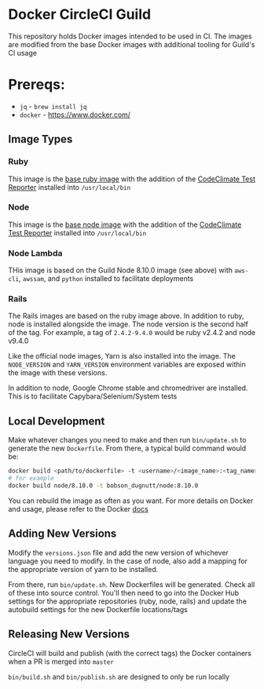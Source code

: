 # Docker CircleCI Guild

This repository holds Docker images intended to be used in CI. The images are modified from the base Docker images with additional tooling for Guild's CI usage

# Prereqs:

- `jq` - `brew install jq`
- `docker` - https://www.docker.com/

## Image Types

### Ruby

This image is the [base ruby image](https://hub.docker.com/_/ruby/) with the addition of the [CodeClimate Test Reporter]() installed into `/usr/local/bin`

### Node

This image is the [base node image](https://hub.docker.com/_/node/) with the addition of the [CodeClimate Test Reporter]() installed into `/usr/local/bin`

### Node Lambda

THis image is based on the Guild Node 8.10.0 image (see above) with `aws-cli`, `awssam`, and `python` installed to facilitate deployments

### Rails

The Rails images are based on the ruby image above. In addition to ruby, node is installed alongside the image. The node version is the second half of the tag. For example, a tag of `2.4.2-9.4.0` would be ruby v2.4.2 and node v9.4.0

Like the official node images, Yarn is also installed into the image. The `NODE_VERSION` and `YARN_VERSION` environment variables are exposed within the image with these versions.

In addition to node, Google Chrome stable and chromedriver are installed. This is to facilitate Capybara/Selenium/System tests

## Local Development

Make whatever changes you need to make and then run `bin/update.sh` to generate the new `Dockerfile`. From there, a typical build command would be:

```bash
docker build <path/to/dockerfile> -t <username>/<image_name>:<tag_name>
# for example
docker build node/8.10.0 -t bobson_dugnutt/node:8.10.0
```

You can rebuild the image as often as you want. For more details on Docker and usage, please refer to the Docker [docs](https://docs.docker.com/get-started/part2/)

## Adding New Versions

Modify the `versions.json` file and add the new version of whichever language you need to modify. In the case of node, also add a mapping for the appropriate version of yarn to be installed.

From there, run `bin/update.sh`. New Dockerfiles will be generated. Check all of these into source control. You'll then need to go into the Docker Hub settings for the appropriate repositories (ruby, node, rails) and update the autobuild settings for the new Dockerfile locations/tags

## Releasing New Versions

CircleCI will build and publish (with the correct tags) the Docker containers when a PR is merged into `master`

`bin/build.sh` and `bin/publish.sh` are designed to only be run locally
